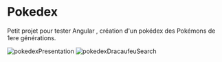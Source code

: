 # Pokedex

Petit projet pour tester Angular , création d'un pokédex des Pokémons de 1ere générations.

![pokedexPresentation](https://user-images.githubusercontent.com/8861747/146791011-716c363c-5847-4e22-a459-c7273b4e290d.JPG)
![pokedexDracaufeuSearch](https://user-images.githubusercontent.com/8861747/146791026-609d3096-0fba-4174-9a8c-fa25d3a0ad8b.JPG)